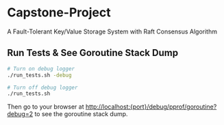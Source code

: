 # Capstone-Project

A Fault-Tolerant Key/Value Storage System with Raft Consensus Algorithm

## Run Tests & See Goroutine Stack Dump

```bash
# Turn on debug logger
./run_tests.sh -debug

# Turn off debug logger
./run_tests.sh
```

Then go to your browser at [http://localhost:{port}/debug/pprof/goroutine?debug=2](http://localhost:{port}/debug/pprof/goroutine?debug=2) to see the goroutine stack dump.
